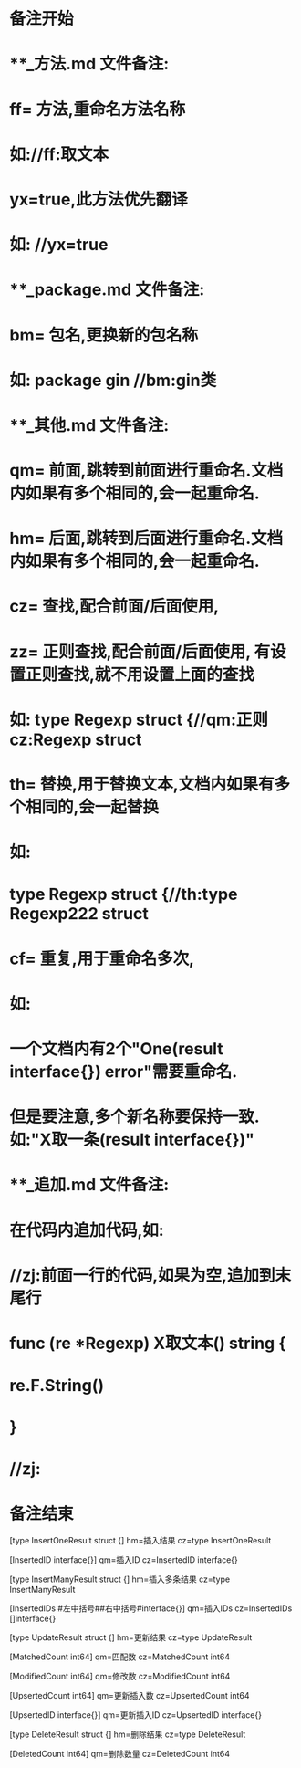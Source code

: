 # 备注开始
# **_方法.md 文件备注:
# ff= 方法,重命名方法名称
# 如://ff:取文本
#
# yx=true,此方法优先翻译
# 如: //yx=true

# **_package.md 文件备注:
# bm= 包名,更换新的包名称 
# 如: package gin //bm:gin类

# **_其他.md 文件备注:
# qm= 前面,跳转到前面进行重命名.文档内如果有多个相同的,会一起重命名.
# hm= 后面,跳转到后面进行重命名.文档内如果有多个相同的,会一起重命名.
# cz= 查找,配合前面/后面使用,
# zz= 正则查找,配合前面/后面使用, 有设置正则查找,就不用设置上面的查找
# 如: type Regexp struct {//qm:正则 cz:Regexp struct
#
# th= 替换,用于替换文本,文档内如果有多个相同的,会一起替换
# 如:
# type Regexp struct {//th:type Regexp222 struct
#
# cf= 重复,用于重命名多次,
# 如: 
# 一个文档内有2个"One(result interface{}) error"需要重命名.
# 但是要注意,多个新名称要保持一致. 如:"X取一条(result interface{})"

# **_追加.md 文件备注:
# 在代码内追加代码,如:
# //zj:前面一行的代码,如果为空,追加到末尾行
# func (re *Regexp) X取文本() string { 
# re.F.String()
# }
# //zj:
# 备注结束

[type InsertOneResult struct {]
hm=插入结果
cz=type InsertOneResult

[InsertedID interface{}]
qm=插入ID
cz=InsertedID interface{}

[type InsertManyResult struct {]
hm=插入多条结果
cz=type InsertManyResult

[InsertedIDs #左中括号##右中括号#interface{}]
qm=插入IDs
cz=InsertedIDs []interface{}

[type UpdateResult struct {]
hm=更新结果
cz=type UpdateResult

[MatchedCount int64]
qm=匹配数
cz=MatchedCount int64

[ModifiedCount int64]
qm=修改数
cz=ModifiedCount int64

[UpsertedCount int64]
qm=更新插入数
cz=UpsertedCount int64

[UpsertedID interface{}]
qm=更新插入ID
cz=UpsertedID interface{}

[type DeleteResult struct {]
hm=删除结果
cz=type DeleteResult

[DeletedCount int64]
qm=删除数量
cz=DeletedCount int64
